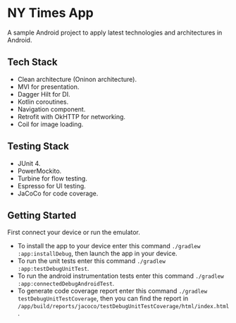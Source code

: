 # NY Times App
A sample Android project to apply latest technologies and architectures in Android.

## Tech Stack
* Clean architecture (Oninon architecture).
* MVI for presentation.
* Dagger Hilt for DI.
* Kotlin coroutines.
* Navigation component.
* Retrofit with OkHTTP for networking.
* Coil for image loading.

## Testing Stack
* JUnit 4.
* PowerMockito.
* Turbine for flow testing.
* Espresso for UI testing.
* JaCoCo for code coverage.


## Getting Started
First connect your device or run the emulator.
* To install the app to your device enter this command `./gradlew :app:installDebug`, then launch the app in your device.
* To run the unit tests enter this command `./gradlew :app:testDebugUnitTest`.
* To run the android instrumentation tests enter this command `./gradlew :app:connectedDebugAndroidTest`.
* To generate code coverage report enter this command `./gradlew testDebugUnitTestCoverage`, then you can find the report in `/app/build/reports/jacoco/testDebugUnitTestCoverage/html/index.html`.
